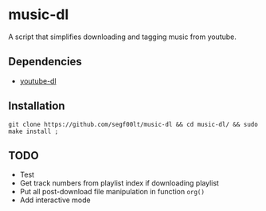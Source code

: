 # music-dl

A script that simplifies downloading and tagging music from youtube.

## Dependencies

- [youtube-dl](https://youtube-dl.org/)

## Installation

`git clone https://github.com/segf00lt/music-dl &&
cd music-dl/ &&
sudo make install ;`

## TODO

- Test
- Get track numbers from playlist index if downloading playlist
- Put all post-download file manipulation in function `org()`
- Add interactive mode
